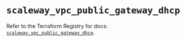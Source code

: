 # `scaleway_vpc_public_gateway_dhcp`

Refer to the Terraform Registry for docs: [`scaleway_vpc_public_gateway_dhcp`](https://registry.terraform.io/providers/scaleway/scaleway/2.59.0/docs/resources/vpc_public_gateway_dhcp).
